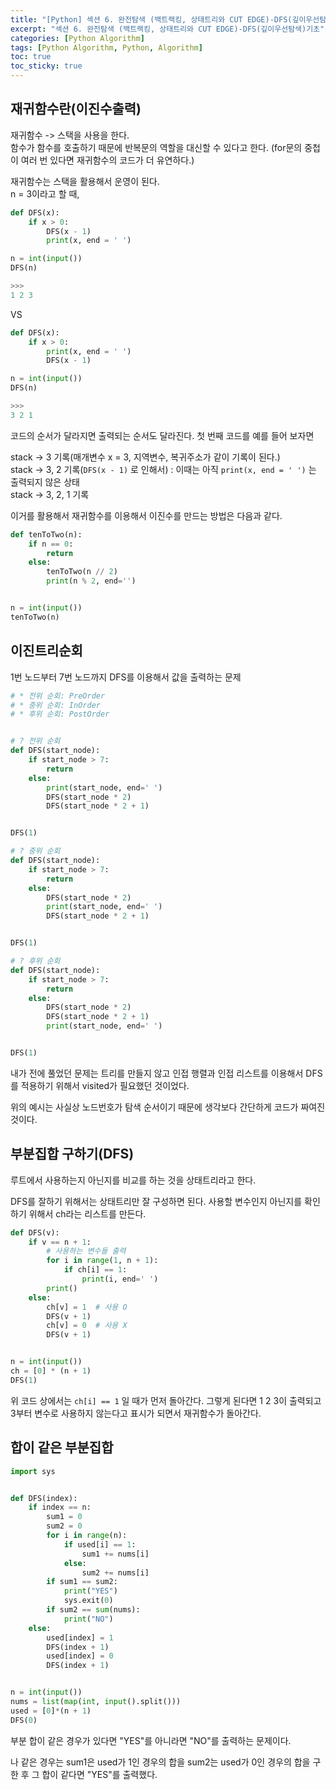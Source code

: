```yaml
---
title: "[Python] 섹션 6. 완전탐색 (백트랙킹, 상태트리와 CUT EDGE)-DFS(깊이우선탐색)기초"
excerpt: "섹션 6. 완전탐색 (백트랙킹, 상태트리와 CUT EDGE)-DFS(깊이우선탐색)기초"
categories: [Python Algorithm]
tags: [Python Algorithm, Python, Algorithm]
toc: true
toc_sticky: true
---
```


## 재귀함수란(이진수출력)

재귀함수 -> 스택을 사용을 한다. <br>
함수가 함수를 호출하기 때문에 반복문의 역할을 대신할 수 있다고 한다. (for문의 중첩이 여러 번 있다면 재귀함수의 코드가 더 유연하다.) <br>

재귀함수는 스택을 활용해서 운영이 된다. <br>
n = 3이라고 할 때,

```python
def DFS(x):
    if x > 0:
        DFS(x - 1)
        print(x, end = ' ')

n = int(input())
DFS(n)

>>>
1 2 3
```

VS

```python
def DFS(x):
    if x > 0:
        print(x, end = ' ')
        DFS(x - 1)

n = int(input())
DFS(n)

>>>
3 2 1
```

코드의 순서가 달라지면 출력되는 순서도 달라진다. 첫 번째 코드를 예를 들어 보자면 <br>

stack -> 3 기록(매개변수 x = 3, 지역변수, 복귀주소가 같이 기록이 된다.) <br>
stack -> 3, 2 기록(`DFS(x - 1)` 로 인해서) : 이때는 아직 `print(x, end = ' ')` 는 출력되지 않은 상태 <br>
stack -> 3, 2, 1 기록 <br>

이거를 활용해서 재귀함수를 이용해서 이진수를 만드는 방법은 다음과 같다.

```python
def tenToTwo(n):
    if n == 0:
        return
    else:
        tenToTwo(n // 2)
        print(n % 2, end='')


n = int(input())
tenToTwo(n)
```

## 이진트리순회

1번 노드부터 7번 노드까지 DFS를 이용해서 값을 출력하는 문제

```python
# * 전위 순회: PreOrder
# * 중위 순회: InOrder
# * 후위 순회: PostOrder


# ? 전위 순회
def DFS(start_node):
    if start_node > 7:
        return
    else:
        print(start_node, end=' ')
        DFS(start_node * 2)
        DFS(start_node * 2 + 1)


DFS(1)

# ? 중위 순회
def DFS(start_node):
    if start_node > 7:
        return
    else:
        DFS(start_node * 2)
        print(start_node, end=' ')
        DFS(start_node * 2 + 1)


DFS(1)

# ? 후위 순회
def DFS(start_node):
    if start_node > 7:
        return
    else:
        DFS(start_node * 2)
        DFS(start_node * 2 + 1)
        print(start_node, end=' ')


DFS(1)
```

내가 전에 풀었던 문제는 트리를 만들지 않고 인접 행렬과 인접 리스트를 이용해서 DFS를 적용하기 위해서 visited가 필요했던 것이었다. <br>

위의 예시는 사실상 노드번호가 탐색 순서이기 때문에 생각보다 간단하게 코드가 짜여진 것이다.

## 부분집합 구하기(DFS)

루트에서 사용하는지 아닌지를 비교를 하는 것을 상태트리라고 한다. <br>

DFS를 잘하기 위해서는 상태트리만 잘 구성하면 된다.
사용할 변수인지 아닌지를 확인하기 위해서 ch라는 리스트를 만든다.

```python
def DFS(v):
    if v == n + 1:
        # 사용하는 변수들 출력
        for i in range(1, n + 1):
            if ch[i] == 1:
                print(i, end=' ')
        print()
    else:
        ch[v] = 1  # 사용 O
        DFS(v + 1)
        ch[v] = 0  # 사용 X
        DFS(v + 1)


n = int(input())
ch = [0] * (n + 1)
DFS(1)
```

위 코드 상에서는 `ch[i] == 1` 일 때가 먼저 돌아간다. 그렇게 된다면 1 2 3이 출력되고 3부터 변수로 사용하지 않는다고 표시가 되면서 재귀함수가 돌아간다.

## 합이 같은 부분집합

```python
import sys


def DFS(index):
    if index == n:
        sum1 = 0
        sum2 = 0
        for i in range(n):
            if used[i] == 1:
                sum1 += nums[i]
            else:
                sum2 += nums[i]
        if sum1 == sum2:
            print("YES")
            sys.exit(0)
        if sum2 == sum(nums):
            print("NO")
    else:
        used[index] = 1
        DFS(index + 1)
        used[index] = 0
        DFS(index + 1)


n = int(input())
nums = list(map(int, input().split()))
used = [0]*(n + 1)
DFS(0)
```

부분 합이 같은 경우가 있다면 "YES"를 아니라면 "NO"를 출력하는 문제이다. <br>

나 같은 경우는 sum1은 used가 1인 경우의 합을 sum2는 used가 0인 경우의 합을 구한 후 그 합이 같다면 "YES"를 출력했다.
